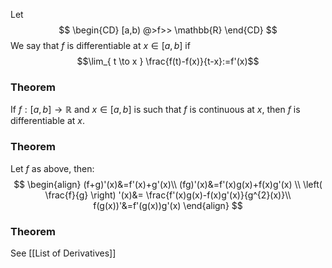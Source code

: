 Let $$
\begin{CD}
[a,b) @>f>> \mathbb{R}
\end{CD}
$$
We say that $f$ is differentiable at $x \in[a,b]$ if
$$\lim_{ t \to x } \frac{f(t)-f(x)}{t-x}:=f'(x)$$
### Theorem
If $f:[a,b]\to \mathbb{R}$ and $x \in[a,b]$ is such that $f$ is continuous at $x$, then $f$ is differentiable at $x$.
### Theorem
Let $f$ as above, then:
$$
\begin{align}
(f+g)'(x)&=f'(x)+g'(x)\\ 
(fg)'(x)&=f'(x)g(x)+f(x)g'(x) \\
\left( \frac{f}{g} \right) '(x)&= \frac{f'(x)g(x)-f(x)g'(x)}{g^{2}(x)}\\
f(g(x))'&=f'(g(x))g'(x)
\end{align}
$$
### Theorem
See [[List of Derivatives]]